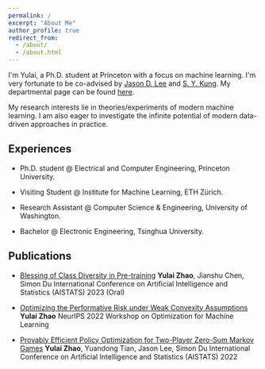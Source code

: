 ```yaml
---
permalink: /
excerpt: "About Me"
author_profile: true
redirect_from: 
  - /about/
  - /about.html
---
```

<!-- # About Me -->

I'm Yulai, a Ph.D. student at Princeton with a focus on machine learning. I'm very fortunate to be co-advised by [Jason D. Lee](https://jasondlee88.github.io/) and [S. Y. Kung](https://ece.princeton.edu/people/sun-yuan-kung). My departmental page can be found [here](https://ece.princeton.edu/people/yulai-zhao).

My research interests lie in theories/experiments of modern machine learning. I am also eager to investigate the infinite potential of modern data-driven approaches in practice.
<!-- I'm Yulai, a Ph.D. student at Princeton University. My research interests lie in theories/experiments of modern machine learning. I am also eager to apply modern data-driven approaches to practice. -->

## Experiences

* Ph.D. student @ Electrical and Computer Engineering, Princeton University.
<!-- Fortunately advised by Prof [S.Y. Kung](https://ece.princeton.edu/people/sun-yuan-kung) and [Jason D. Lee](https://jasondlee88.github.io/) -->
* Visiting Student @ Institute for Machine Learning, ETH Zürich.
<!-- Hosted by Prof [Aurelien Lucchi](https://t.co/MWMK6o7qIq) -->
* Research Assistant @ Computer Science & Engineering, University of Washington.
<!-- Hosted by Prof [Simon S. Du](https://simonshaoleidu.com/) -->
* Bachelor @ Electronic Engineering, Tsinghua University.

## Publications

* [Blessing of Class Diversity in Pre-training](https://arxiv.org/abs/2209.03447)
**Yulai Zhao**, Jianshu Chen, Simon Du
International Conference on Artificial Intelligence and Statistics (AISTATS) 2023 (Oral)

* [Optimizing the Performative Risk under Weak Convexity Assumptions](https://openreview.net/forum?id=Ut_vApkulkk)
**Yulai Zhao**
NeurIPS 2022 Workshop on Optimization for Machine Learning

* [Provably Efficient Policy Optimization for Two-Player Zero-Sum Markov Games](https://proceedings.mlr.press/v151/zhao22b.html)
**Yulai Zhao**, Yuandong Tian, Jason Lee, Simon Du
International Conference on Artificial Intelligence and Statistics (AISTATS) 2022